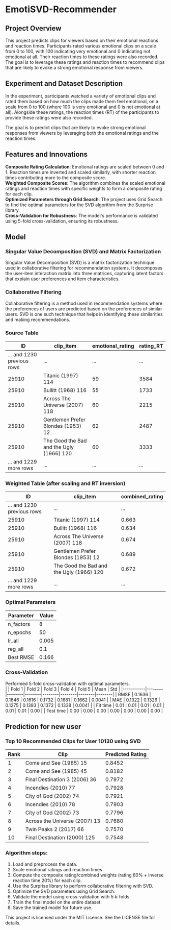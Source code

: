 # EmotiSVD-Recommender

## Project Overview

This project predicts clips for viewers based on their emotional reactions and reaction times. Participants rated various emotional clips on a scale from 0 to 100, with 100 indicating very emotional and 0   indicating not emotional at all. Their reaction times to these ratings were also recorded. The goal is to leverage these ratings and reaction times to recommend clips that are likely to evoke a strong  emotional response from viewers.

## Experiment and Dataset Description

In the experiment, participants watched a variety of emotional clips and rated them based on how much the clips made them feel emotional, on a scale from 0 to 100 (where 100 is very emotional and 0 is not emotional at all). Alongside these ratings, the reaction times (RT) of the participants to provide these ratings were also recorded.

The goal is to predict clips that are likely to evoke strong emotional responses from viewers by leveraging both the emotional ratings and the reaction times.   

## Features and Innovations
**Composite Rating Calculation**: Emotional ratings are scaled between 0 and 1. Reaction times are inverted and scaled similarly, with shorter reaction times contributing more to the composite score.   
**Weighted Composite Scores**: The algorithm combines the scaled emotional ratings and reaction times with specific weights to form a composite rating for each clip.   
**Optimized Parameters through Grid Search**: The project uses Grid Search to find the optimal parameters for the SVD algorithm from the Surprise library.   
**Cross-Validation for Robustness**: The model's performance is validated using 5-fold cross-validation, ensuring its robustness.   

## Model
### Singular Value Decomposition (SVD) and Matrix Factorization    

Singular Value Decomposition (SVD) is a matrix factorization technique used in collaborative filtering for recommendation systems. It decomposes the user-item interaction matrix into three matrices, capturing latent factors that explain user preferences and item characteristics.   

### Collaborative Filtering
Collaborative filtering is a method used in recommendation systems where the preferences of users are predicted based on the preferences of similar users. SVD is one such technique that helps in identifying these similarities and making recommendations.  

### Source Table

|             ID             |                clip_item                 | emotional_rating | rating_RT |
|----------------------------|------------------------------------------|------------------|-----------|
| ... and 1230 previous rows |                   ...                    |       ...        |    ...    |
|           25910            |            Titanic (1997) 114            |        59        |   3584    |
|           25910            |            Bullitt (1968) 116            |        55        |   1733    |
|           25910            |      Across The Universe (2007) 118      |        60        |   2215    |
|           25910            |    Gentlemen Prefer Blondes (1953) 12    |        62        |   2487    |
|           25910            | The Good the Bad and the Ugly (1966) 120 |        60        |   3333    |
|   ... and 1229 more rows   |                   ...                    |       ...        |    ...    |


### Weighted Table (after scaling and RT inversion)

|             ID             |                clip_item                 | combined_rating |
|----------------------------|------------------------------------------|-----------------|
| ... and 1230 previous rows |                   ...                    |       ...       |
|           25910            |            Titanic (1997) 114            |      0.663      |
|           25910            |            Bullitt (1968) 116            |      0.634      |
|           25910            |      Across The Universe (2007) 118      |      0.674      |
|           25910            |    Gentlemen Prefer Blondes (1953) 12    |      0.689      |
|           25910            | The Good the Bad and the Ugly (1966) 120 |      0.672      |
|   ... and 1229 more rows   |                   ...                    |       ...       |


### Optimal Parameters
| Parameter | Value |
|-----------|-------|
| n_factors |   8   |
| n_epochs  |  50   |
|  lr_all   | 0.005 |
|  reg_all  |  0.1  |
| Best RMSE | 0.166 |

### Cross-Validation
Performed 5-fold cross-validation with optimal parameters.   
|           | Fold 1 | Fold 2 | Fold 3 | Fold 4 | Fold 5 |  Mean  |  Std   |
|-----------|--------|--------|--------|--------|--------|--------|--------|
| RMSE      | 0.1636 | 0.1646 | 0.1616 | 0.1732 | 0.1681 | 0.1662 | 0.0041 |
| MAE       | 0.1322 | 0.1326 | 0.1275 | 0.1393 | 0.1372 | 0.1338 | 0.0041 |
| Fit time  |  0.01  |  0.01  |  0.01  |  0.01  |  0.01  |  0.01  |  0.00  |
| Test time |  0.00  |  0.00  |  0.00  |  0.00  |  0.00  |  0.00  |  0.00  |

## Prediction for new user

### Top 10 Recommended Clips for User 10130 using SVD
| Rank |             Clip              | Predicted Rating |
|------|-------------------------------|------------------|
|  1   |    Come and See (1985) 15     |      0.8452      |
|  2   |    Come and See (1985) 45     |      0.8182      |
|  3   | Final Destination 3 (2006) 36 |      0.7972      |
|  4   |      Incendies (2010) 77      |      0.7928      |
|  5   |     City of God (2002) 74     |      0.7921      |
|  6   |      Incendies (2010) 78      |      0.7903      |
|  7   |     City of God (2002) 73     |      0.7796      |
|  8   | Across the Universe (2007) 13 |      0.7680      |
|  9   |    Twin Peaks 2 (2017) 66     |      0.7570      |
|  10  | Final Destination (2000) 125  |      0.7548      |


### Algorithm steps:
1. Load and preprocess the data.
2. Scale emotional ratings and reaction times.
3. Compute the composite rating/combined weights (rating 80% + inverse reaction time 20%) for each clip.
4. Use the Surprise library to perform collaborative filtering with SVD.
5. Optimize the SVD parameters using Grid Search.
6. Validate the model using cross-validation with 5 k-folds.
7. Train the final model on the entire dataset.
8. Save the trained model for future use.

This project is licensed under the MIT License. See the LICENSE file for details.
